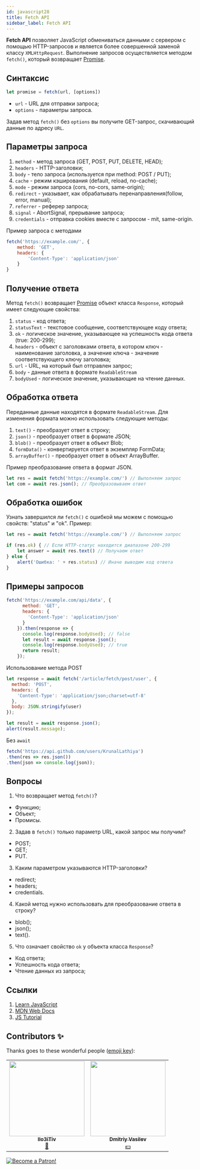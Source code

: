 ```yaml
---
id: javascript28
title: Fetch API
sidebar_label: Fetch API
---
```


**Fetch API** позволяет JavaScript обмениваться данными с сервером с помощью HTTP-запросов и является более совершенной заменой классу `XMLHttpRequest`. Выполнение запросов осуществляется методом `fetch()`, который возвращает [Promise](https://react-native-village.github.io/docs/javascript24).

## Синтаксис

```jsx
let promise = fetch(url, [options])
```
* `url` - URL для отправки запроса;
* `options` - параметры запроса.

Задав метод `fetch()` без `options` вы получите GET-запрос, скачивающий данные по адресу `URL`.

## Параметры запроса

1. `method` - метод запроса (GET, POST, PUT, DELETE, HEAD);
2. `headers` - HTTP-заголовки;
3. `body` - тело запроса (используется при method: POST / PUT);
4. `cache` - режим кэширования (default, reload, no-cache);
5. `mode` - режим запроса (cors, no-cors, same-origin);
6. `redirect` - указывает, как обрабатывать перенаправления(follow, error, manual);
7. `referrer` - реферер запроса;
8. `signal` - AbortSignal, прерывание запроса;
9. `credentials` - отправка cookies вместе с запросом - mit, same-origin.


Пример запроса с методами
```jsx
fetch('https://example.com/', {
    method: 'GET',
    headers: {
        'Content-Type': 'application/json'
    }
}
```

## Получение ответа

Метод `fetch()` возвращает [Promise](https://react-native-village.github.io/docs/javascript24) объект класса `Response`, который имеет следующие свойства:
1. `status` - код ответа;
2. `statusText` - текстовое сообщение, соответствующее коду ответа;
3. `ok` - логическое значение, указывающее на успешность кода ответа (true: 200-299);
4. `headers` - объект с заголовками ответа, в котором ключ - наименование заголовка, а значение ключа - значение соответствующего ключу заголовка;
5. `url` - URL, на который был отправлен запрос;
6. `body` - данные ответа в формате `ReadableStream`
7. `bodyUsed` - логическое значение, указывающие на чтение данных.

## Обработка ответа

Переданные данные находятся в формате `ReadableStream`. Для изменения формата можно использовать следующие методы:
1. `text()` - преобразует ответ в строку;
2. `json()` - преобразует ответ в формате JSON;
3. `blob()` - преобразует ответ в объект Blob;
4. `formData()` - конвертируется ответ в экземпляр FormData;
5. `arrayBuffer()` - преобразует ответ в объект ArrayBuffer.

Пример преобразование ответа в формат JSON.
```jsx
let res = await fetch('https://example.com/') // Выполняем запрос
let com = await res.json(); // Преобразовываем ответ
```

## Обработка ошибок

Узнать завершился ли `fetch()` с ошибкой мы можем с помощью свойств: "status" и "ok". Пример:
```jsx
let res = await fetch('https://example.com/') // Выполняем запрос

if (res.ok) { // Если HTTP-статус находится диапазоне 200-299
    let answer = await res.text() // Получаем ответ
} else {
    alert('Ошибка: ' + res.status) // Иначе выводим код ответа
}
```

## Примеры запросов

```jsx
fetch('https://example.com/api/data', {
      method: 'GET',
      headers: {
        'Content-Type': 'application/json'
      }
    }).then(response => {
      console.log(response.bodyUsed); // false
      let result = await response.json();
      console.log(response.bodyUsed); // true
      return result;
    });
```

Использование метода POST 
```jsx
let response = await fetch('/article/fetch/post/user', {
  method: 'POST',
  headers: {
    'Content-Type': 'application/json;charset=utf-8'
  },
  body: JSON.stringify(user)
});

let result = await response.json();
alert(result.message);
```

Без `await`
```jsx
fetch('https://api.github.com/users/KrunalLathiya')
.then(res => res.json())
.then(json => console.log(json));
```

## Вопросы

1. Что возвращает метод `fetch()`?
- Функцию;
- Объект;
- Промисы.

2. Задав в `fetch()` только параметр URL, какой запрос мы получим?
- POST;
- GET;
- PUT.

3. Каким параметром указываются HTTP-заголовки?
- redirect;
- headers;
- credentials.

4. Какой метод нужно использовать для преобразование ответа в строку?
- blob();
- json();
- text().

5. Что означает свойство `ok` у объекта класса `Response`?
- Код ответа;
- Успешность кода ответа;
- Чтение данных из запроса;

## Ссылки
1. [Learn JavaScript](https://learn.javascript.ru/fetch)
2. [MDN Web Docs](https://developer.mozilla.org/ru/docs/Web/API/Fetch_API/Using_Fetch)
3. [JS Tutorial](https://www.javascripttutorial.net/javascript-fetch-api/)

## Contributors ✨

Thanks goes to these wonderful people ([emoji key](https://allcontributors.org/docs/en/emoji-key)):

<table>
  <tr> 
    <td align="center"><a href="https://github.com/IIo3iTiv"><img src="https://avatars1.githubusercontent.com/u/72025062?v=4?s=200" width="200px;" alt=""/><br /><sub><b>IIo3iTiv</b></sub></a><br /><a href="https://github.com/gHashTag/react-native-village/commits?author=IIo3iTiv" title="Documentation">📖</a></td>
    <td align="center"><a href="https://fullstackserverless.github.io/"><img src="https://avatars0.githubusercontent.com/u/6774813?v=4?s=200" width="200px;" alt=""/><br /><sub><b>Dmitriy Vasilev</b></sub></a><br /><a href="#financial-gHashTag" title="Financial">💵</a></td>
  </tr>
</table>

[![Become a Patron!](/img/logo/patreon.png)](https://www.patreon.com/bePatron?u=31769291)
